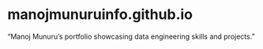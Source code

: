# manojmunuruinfo.github.io
“Manoj Munuru’s portfolio showcasing data engineering skills and projects.”
